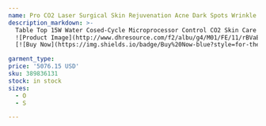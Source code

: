 ```yaml
---
name: Pro CO2 Laser Surgical Skin Rejuvenation Acne Dark Spots Wrinkle Removal Face Nevus Pigment Remove Body Care Beauty Spa Machine
description_markdown: >-
  Table Top 15W Water Cosed-Cycle Microprocessor Control CO2 Skin Care Beauty Machine With Cheapest Price And One Year Warranty US Free Fast Shipping
  ![Product Image](http://www.dhresource.com/f2/albu/g4/M01/FE/11/rBVaEFfH2l-AaJ6hAAtyQvAWZ4Y637.jpg)
  [![Buy Now](https://img.shields.io/badge/Buy%20Now-blue?style=for-the-badge&logo=none)](https://www.dpbolvw.net/click-100820740-14451685?url=http%3A%2F%2Fwww.dhgate.com%2Fproduct%2Fpro-co2-laser-surgical-skin-rejuvenation%2F389836131.html)

garment_type:
price: '5076.15 USD'
sku: 389836131
stock: in stock
sizes:
  - O
  - S

---
```

